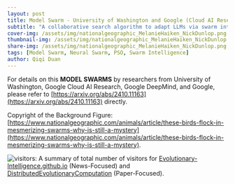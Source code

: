 ```yaml
---
layout: post
title: Model Swarm - University of Washington and Google (Cloud AI Research and DeepMind)
subtitle: "A collaborative search algorithm to adapt LLMs via swarm intelligence"
cover-img: /assets/img/nationalgeographic_MelanieHaiken_NickDunlop.png
thumbnail-img: /assets/img/nationalgeographic_MelanieHaiken_NickDunlop.png
share-img: /assets/img/nationalgeographic_MelanieHaiken_NickDunlop.png
tags: [Model Swarm, Neural Swarm, PSO, Swarm Intelligence]
author: Qiqi Duan
---
```


For details on this **MODEL SWARMS** by researchers from
University of Washington,
Google Cloud AI Research,
Google DeepMind,
and Google,
please refer to [https://arxiv.org/abs/2410.11163](https://arxiv.org/abs/2410.11163) directly.



Copyright of the Background Figure:
[https://www.nationalgeographic.com/animals/article/these-birds-flock-in-mesmerizing-swarms-why-is-still-a-mystery](https://www.nationalgeographic.com/animals/article/these-birds-flock-in-mesmerizing-swarms-why-is-still-a-mystery).

![visitors](https://visitor-badge.laobi.icu/badge?page_id=Evolutionary-Intelligence.DistributedEvolutionaryComputation):
A summary of total number of visitors for
[Evolutionary-Intelligence.github.io](https://evolutionary-intelligence.github.io/)
(News-Focused) and
[DistributedEvolutionaryComputation](https://github.com/Evolutionary-Intelligence/DistributedEvolutionaryComputation)
(Paper-Focused).
